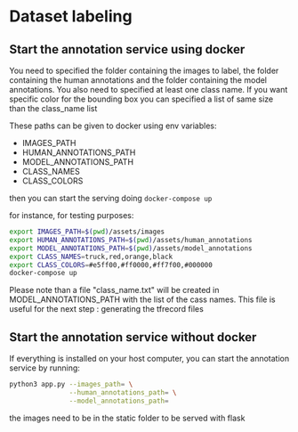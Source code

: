 # Dataset labeling

## Start the annotation service using docker
You need to specified the folder containing the images to label, the folder containing the human annotations and the folder containing the 
model annotations. You also need to specified at least one class name. If you want specific color for the bounding box you can specified a list of same size than the 
class_name list

These paths can be given to docker using env variables:
-  IMAGES_PATH
-  HUMAN_ANNOTATIONS_PATH
-  MODEL_ANNOTATIONS_PATH
-  CLASS_NAMES
-  CLASS_COLORS

then you can start the serving doing `docker-compose up`

for instance, for testing purposes:
```bash
export IMAGES_PATH=$(pwd)/assets/images
export HUMAN_ANNOTATIONS_PATH=$(pwd)/assets/human_annotations
export MODEL_ANNOTATIONS_PATH=$(pwd)/assets/model_annotations
export CLASS_NAMES=truck,red,orange,black
export CLASS_COLORS=#e5ff00,#ff0000,#ff7f00,#000000  
docker-compose up 
```

Please note than a file "class_name.txt" will be created in MODEL_ANNOTATIONS_PATH with the list of the cass names. This file is useful for the next step : 
generating the tfrecord files

## Start the annotation service without docker
If everything is installed on your host computer, you can start the annotation service by running:

```bash
python3 app.py --images_path= \
               --human_annotations_path= \
               --model_annotations_path=
```

the images need to be in the static folder to be served with flask
